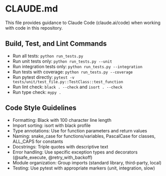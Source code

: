 # CLAUDE.md

This file provides guidance to Claude Code (claude.ai/code) when working with code in this repository.

## Build, Test, and Lint Commands

- Run all tests: `python run_tests.py`
- Run unit tests only: `python run_tests.py --unit`
- Run integration tests only: `python run_tests.py --integration`
- Run tests with coverage: `python run_tests.py --coverage`
- Run pytest directly: `pytest -v tests/unit/test_file.py::TestClass::test_function`
- Run lint check: `black . --check` and `isort . --check`
- Run type check: `mypy .`

## Code Style Guidelines

- Formatting: Black with 100 character line length
- Import sorting: isort with black profile
- Type annotations: Use for function parameters and return values
- Naming: snake_case for functions/variables, PascalCase for classes, ALL_CAPS for constants
- Docstrings: Triple quotes with descriptive text
- Error handling: Use specific exception types and decorators (@safe_execute, @retry_with_backoff)
- Module organization: Group imports (standard library, third-party, local)
- Testing: Use pytest with appropriate markers (unit, integration, slow)